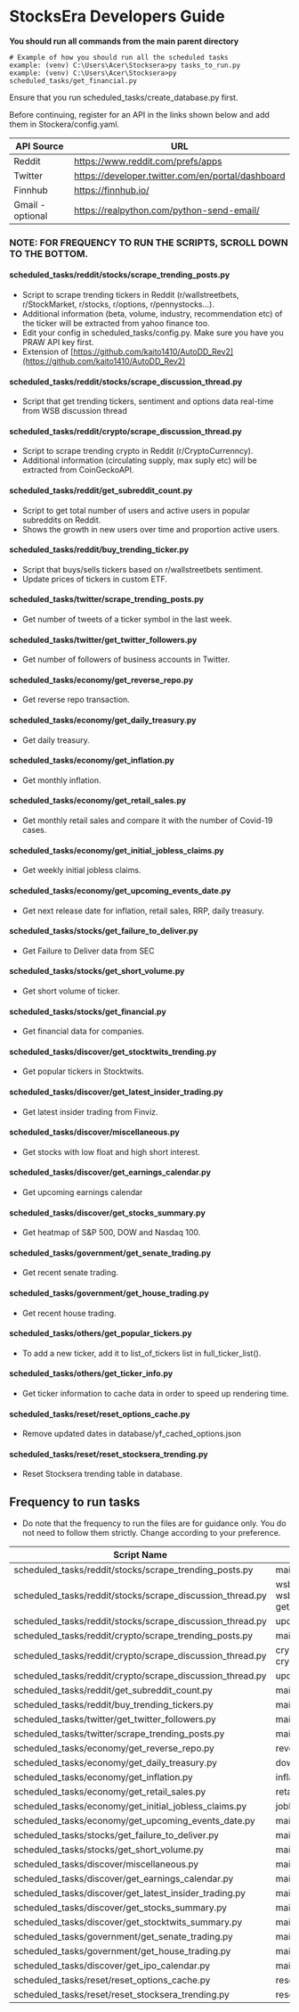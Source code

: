 # StocksEra Developers Guide

<b>You should run all commands from the main parent directory</b>
```
# Example of how you should run all the scheduled tasks
example: (venv) C:\Users\Acer\Stocksera>py tasks_to_run.py
example: (venv) C:\Users\Acer\Stocksera>py scheduled_tasks/get_financial.py
```

Ensure that you run scheduled_tasks/create_database.py first.
 
Before continuing, register for an API in the links shown below and add them in Stockera/config.yaml.

| API Source     | URL                                                 |
| -------------- |---------------------------------------------------- |
| Reddit         | https://www.reddit.com/prefs/apps                   |
| Twitter        | https://developer.twitter.com/en/portal/dashboard   |
| Finnhub        | https://finnhub.io/                                 |
| Gmail -optional| https://realpython.com/python-send-email/           |

### NOTE: FOR FREQUENCY TO RUN THE SCRIPTS, SCROLL DOWN TO THE BOTTOM.

#### scheduled_tasks/reddit/stocks/scrape_trending_posts.py
- Script to scrape trending tickers in Reddit (r/wallstreetbets, r/StockMarket, r/stocks, r/options, r/pennystocks...).
- Additional information (beta, volume, industry, recommendation etc) of the ticker will be extracted from yahoo finance too.
- Edit your config in scheduled_tasks/config.py. Make sure you have you PRAW API key first.
- Extension of [https://github.com/kaito1410/AutoDD_Rev2](https://github.com/kaito1410/AutoDD_Rev2)

#### scheduled_tasks/reddit/stocks/scrape_discussion_thread.py
- Script that get trending tickers, sentiment and options data real-time from WSB discussion thread

#### scheduled_tasks/reddit/crypto/scrape_discussion_thread.py
- Script to scrape trending crypto in Reddit (r/CryptoCurrenncy).
- Additional information (circulating supply, max suply etc) will be extracted from CoinGeckoAPI.

#### scheduled_tasks/reddit/get_subreddit_count.py
- Script to get total number of users and active users in popular subreddits on Reddit.
- Shows the growth in new users over time and proportion active users.

#### scheduled_tasks/reddit/buy_trending_ticker.py
- Script that buys/sells tickers based on r/wallstreetbets sentiment.
- Update prices of tickers in custom ETF.

#### scheduled_tasks/twitter/scrape_trending_posts.py
- Get number of tweets of a ticker symbol in the last week.

#### scheduled_tasks/twitter/get_twitter_followers.py
- Get number of followers of business accounts in Twitter.

#### scheduled_tasks/economy/get_reverse_repo.py
- Get reverse repo transaction.

#### scheduled_tasks/economy/get_daily_treasury.py
- Get daily treasury.

#### scheduled_tasks/economy/get_inflation.py
- Get monthly inflation.

#### scheduled_tasks/economy/get_retail_sales.py
- Get monthly retail sales and compare it with the number of Covid-19 cases.

#### scheduled_tasks/economy/get_initial_jobless_claims.py
- Get weekly initial jobless claims.

#### scheduled_tasks/economy/get_upcoming_events_date.py
- Get next release date for inflation, retail sales, RRP, daily treasury.

#### scheduled_tasks/stocks/get_failure_to_deliver.py
- Get Failure to Deliver data from SEC

#### scheduled_tasks/stocks/get_short_volume.py
- Get short volume of ticker.

#### scheduled_tasks/stocks/get_financial.py
- Get financial data for companies.

#### scheduled_tasks/discover/get_stocktwits_trending.py
- Get popular tickers in Stocktwits.

#### scheduled_tasks/discover/get_latest_insider_trading.py
- Get latest insider trading from Finviz.

#### scheduled_tasks/discover/miscellaneous.py
- Get stocks with low float and high short interest.

#### scheduled_tasks/discover/get_earnings_calendar.py
- Get upcoming earnings calendar

#### scheduled_tasks/discover/get_stocks_summary.py 
- Get heatmap of S&P 500, DOW and Nasdaq 100.

#### scheduled_tasks/government/get_senate_trading.py     
- Get recent senate trading.

#### scheduled_tasks/government/get_house_trading.py     
- Get recent house trading.

#### scheduled_tasks/others/get_popular_tickers.py
- To add a new ticker, add it to list_of_tickers list in full_ticker_list().

#### scheduled_tasks/others/get_ticker_info.py
- Get ticker information to cache data in order to speed up rendering time.

#### scheduled_tasks/reset/reset_options_cache.py
- Remove updated dates in database/yf_cached_options.json

#### scheduled_tasks/reset/reset_stocksera_trending.py
- Reset Stocksera trending table in database.

## Frequency to run tasks
- Do note that the frequency to run the files are for guidance only. You do not need to follow them strictly. Change according to your preference.

| Script Name                                                                           | Functions                               | Frequency   |
| ------------------------------------------------------------------------------------- |-----------------------------------------|-------------|
| scheduled_tasks/reddit/stocks/scrape_trending_posts.py                                | main()                                  | Daily (PM)  |
| scheduled_tasks/reddit/stocks/scrape_discussion_thread.py                             | wsb_live(), wsb_change(), get_mkt_cap() | 10 Mins     |
| scheduled_tasks/reddit/stocks/scrape_discussion_thread.py                             | update_hourly()                         | Hourly      |
| scheduled_tasks/reddit/crypto/scrape_trending_posts.py                                | main()                                  | Daily (PM)  |
| scheduled_tasks/reddit/crypto/scrape_discussion_thread.py                             | crypto_live(), crypto_change()          | 10 Mins     |
| scheduled_tasks/reddit/crypto/scrape_discussion_thread.py                             | update_hourly()                         | Hourly      |
| scheduled_tasks/reddit/get_subreddit_count.py                                         | main()                                  | Daily (MH)  |
| scheduled_tasks/reddit/buy_trending_tickers.py                                        | main()                                  | Daily (MH)  |
| scheduled_tasks/twitter/get_twitter_followers.py                                      | main()                                  | Daily       |
| scheduled_tasks/twitter/scrape_trending_posts.py                                      | main()                                  | Daily (MH)  |
| scheduled_tasks/economy/get_reverse_repo.py                                           | reverse_repo()                          | 1.30PM      |
| scheduled_tasks/economy/get_daily_treasury.py                                         | download_json()                         | 4.00PM      |
| scheduled_tasks/economy/get_inflation.py                                              | inflation()                             | Monthly     |
| scheduled_tasks/economy/get_retail_sales.py                                           | retail_sales()                          | Monthly     |
| scheduled_tasks/economy/get_initial_jobless_claims.py                                 | jobless_claims()                        | Weekly      |
| scheduled_tasks/economy/get_upcoming_events_date.py                                   | main()                                  | 6.00PM      |
| scheduled_tasks/stocks/get_failure_to_deliver.py                                      | main()                                  | 2 Weeks     |
| scheduled_tasks/stocks/get_short_volume.py                                            | main()                                  | 6.00PM      | 
| scheduled_tasks/discover/miscellaneous.py                                             | main()                                  | Daily (AH)  |
| scheduled_tasks/discover/get_earnings_calendar.py                                     | main()                                  | Daily (AH)  |
| scheduled_tasks/discover/get_latest_insider_trading.py                                | main()                                  | 2 Hours     |
| scheduled_tasks/discover/get_stocks_summary.py                                        | main()                                  | 10 Mins     |
| scheduled_tasks/discover/get_stocktwits_summary.py                                    | main()                                  | Hourly      |
| scheduled_tasks/government/get_senate_trading.py                                      | main()                                  | Daily (AH)  |
| scheduled_tasks/government/get_house_trading.py                                       | main()                                  | Daily (AH)  |
| scheduled_tasks/discover/get_ipo_calendar.py                                          | main()                                  | Daily (AH)  |
| scheduled_tasks/reset/reset_options_cache.py                                          | reset_options()                         | Daily (AH)  |
| scheduled_tasks/reset/reset_stocksera_trending.py                                     | reset_trending_db()                     | 30 Mins     |